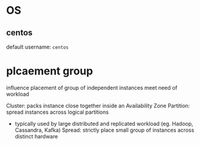 # OS
## centos
default username: `centos`

# plcaement group
influence placement of group of independent instances meet need of workload

Cluster: packs instance close together inside an Availability Zone
Partition: spread instances across logical partitions 
  - typically used by large distributed and replicated workload (eg. Hadoop, Cassandra, Kafka)
Spread: strictly place small group of instances across distinct hardware










